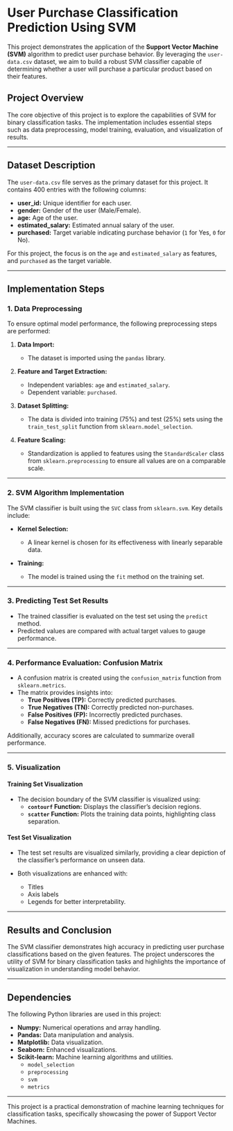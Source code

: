 # User Purchase Classification Prediction Using SVM

This project demonstrates the application of the **Support Vector Machine (SVM)** algorithm to predict user purchase behavior. By leveraging the `user-data.csv` dataset, we aim to build a robust SVM classifier capable of determining whether a user will purchase a particular product based on their features.

## Project Overview
The core objective of this project is to explore the capabilities of SVM for binary classification tasks. The implementation includes essential steps such as data preprocessing, model training, evaluation, and visualization of results.

---

## Dataset Description
The `user-data.csv` file serves as the primary dataset for this project. It contains 400 entries with the following columns:

- **user_id:** Unique identifier for each user.
- **gender:** Gender of the user (Male/Female).
- **age:** Age of the user.
- **estimated_salary:** Estimated annual salary of the user.
- **purchased:** Target variable indicating purchase behavior (`1` for Yes, `0` for No).

For this project, the focus is on the `age` and `estimated_salary` as features, and `purchased` as the target variable.

---

## Implementation Steps

### 1. Data Preprocessing
To ensure optimal model performance, the following preprocessing steps are performed:

1. **Data Import:**
   - The dataset is imported using the `pandas` library.

2. **Feature and Target Extraction:**
   - Independent variables: `age` and `estimated_salary`.
   - Dependent variable: `purchased`.

3. **Dataset Splitting:**
   - The data is divided into training (75%) and test (25%) sets using the `train_test_split` function from `sklearn.model_selection`.

4. **Feature Scaling:**
   - Standardization is applied to features using the `StandardScaler` class from `sklearn.preprocessing` to ensure all values are on a comparable scale.

---

### 2. SVM Algorithm Implementation

The SVM classifier is built using the `SVC` class from `sklearn.svm`. Key details include:

- **Kernel Selection:**
  - A linear kernel is chosen for its effectiveness with linearly separable data.

- **Training:**
  - The model is trained using the `fit` method on the training set.

---

### 3. Predicting Test Set Results

- The trained classifier is evaluated on the test set using the `predict` method.
- Predicted values are compared with actual target values to gauge performance.

---

### 4. Performance Evaluation: Confusion Matrix

- A confusion matrix is created using the `confusion_matrix` function from `sklearn.metrics`.
- The matrix provides insights into:
  - **True Positives (TP):** Correctly predicted purchases.
  - **True Negatives (TN):** Correctly predicted non-purchases.
  - **False Positives (FP):** Incorrectly predicted purchases.
  - **False Negatives (FN):** Missed predictions for purchases.

Additionally, accuracy scores are calculated to summarize overall performance.

---

### 5. Visualization

#### Training Set Visualization
- The decision boundary of the SVM classifier is visualized using:
  - **`contourf` Function:** Displays the classifier’s decision regions.
  - **`scatter` Function:** Plots the training data points, highlighting class separation.

#### Test Set Visualization
- The test set results are visualized similarly, providing a clear depiction of the classifier’s performance on unseen data.

- Both visualizations are enhanced with:
  - Titles
  - Axis labels
  - Legends for better interpretability.

---

## Results and Conclusion
The SVM classifier demonstrates high accuracy in predicting user purchase classifications based on the given features. The project underscores the utility of SVM for binary classification tasks and highlights the importance of visualization in understanding model behavior.

---

## Dependencies
The following Python libraries are used in this project:

- **Numpy:** Numerical operations and array handling.
- **Pandas:** Data manipulation and analysis.
- **Matplotlib:** Data visualization.
- **Seaborn:** Enhanced visualizations.
- **Scikit-learn:** Machine learning algorithms and utilities.
  - `model_selection`
  - `preprocessing`
  - `svm`
  - `metrics`


---

This project is a practical demonstration of machine learning techniques for classification tasks, specifically showcasing the power of Support Vector Machines.

